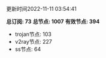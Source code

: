 更新时间2022-11-11 03:54:41

**总订阅: 73**
**总节点: 1007**
**有效节点: 394**
- trojan节点: 103
- v2ray节点: 227
- ss节点: 64
